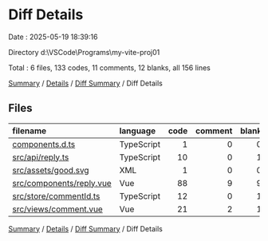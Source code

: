 # Diff Details

Date : 2025-05-19 18:39:16

Directory d:\\VSCode\\Programs\\my-vite-proj01

Total : 6 files,  133 codes, 11 comments, 12 blanks, all 156 lines

[Summary](results.md) / [Details](details.md) / [Diff Summary](diff.md) / Diff Details

## Files
| filename | language | code | comment | blank | total |
| :--- | :--- | ---: | ---: | ---: | ---: |
| [components.d.ts](/components.d.ts) | TypeScript | 1 | 0 | 0 | 1 |
| [src/api/reply.ts](/src/api/reply.ts) | TypeScript | 10 | 0 | 1 | 11 |
| [src/assets/good.svg](/src/assets/good.svg) | XML | 1 | 0 | 0 | 1 |
| [src/components/reply.vue](/src/components/reply.vue) | Vue | 88 | 9 | 9 | 106 |
| [src/store/commentId.ts](/src/store/commentId.ts) | TypeScript | 12 | 0 | 1 | 13 |
| [src/views/comment.vue](/src/views/comment.vue) | Vue | 21 | 2 | 1 | 24 |

[Summary](results.md) / [Details](details.md) / [Diff Summary](diff.md) / Diff Details